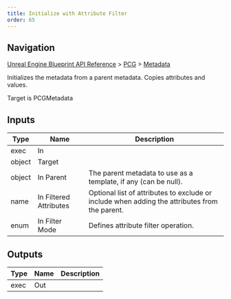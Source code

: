 ```yaml
---
title: Initialize with Attribute Filter
order: 65
---
```

## Navigation

[Unreal Engine Blueprint API Reference](https://dev.epicgames.com/documentation/en-us/unreal-engine/BlueprintAPI) > [PCG](https://dev.epicgames.com/documentation/en-us/unreal-engine/BlueprintAPI/PCG) > [Metadata](https://dev.epicgames.com/documentation/en-us/unreal-engine/BlueprintAPI/PCG/Metadata)

Initializes the metadata from a parent metadata. Copies attributes and values.

Target is PCGMetadata

## Inputs

| Type | Name | Description |
| --- | --- | --- |
| exec | In |  |
| object | Target |  |
| object | In Parent | The parent metadata to use as a template, if any (can be null). |
| name | In Filtered Attributes | Optional list of attributes to exclude or include when adding the attributes from the parent. |
| enum | In Filter Mode | Defines attribute filter operation. |

## Outputs

| Type | Name | Description |
| --- | --- | --- |
| exec | Out |  |
